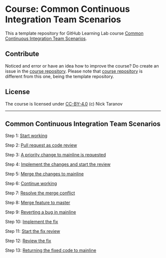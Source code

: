 # Course: Common Continuous Integration Team Scenarios
This a template repository for GitHub Learning Lab course [Common Continuous Integration Team Scenarios](https://lab.github.com/ntaranov/common-continuous-integration-team-scenarios-course).  

## Contribute
Noticed and error or have an idea how to improve the course? Do create an issue in the [course repository](https://github.com/ntaranov/continuous-integration-team-scenarios-course). Please note that [course repository](https://github.com/ntaranov/continuous-integration-team-scenarios-course) is different from this one, being the template repository.  
## License
The course is licensed under [CC-BY-4.0](https://github.com/ntaranov/continuous-integration-team-scenarios-course/blob/master/LICENSE) (c) Nick Taranov  

<hr/>

## Common Continuous Integration Team Scenarios

Step 1: [Start working](https://github.com/Zi-Tao/continuous-integration-team-scenarios/issues/1)

Step 2: [Pull request as code review](https://github.com/Zi-Tao/continuous-integration-team-scenarios/issues/1)

Step 3: [A priority change to mainline is requested](https://github.com/Zi-Tao/continuous-integration-team-scenarios/pull/2)

Step 4: [Implement the changes and start the review](https://github.com/Zi-Tao/continuous-integration-team-scenarios/issues/3)

Step 5: [Merge the changes to mainline](https://github.com/Zi-Tao/continuous-integration-team-scenarios/pull/4)

Step 6: [Continue working](https://github.com/Zi-Tao/continuous-integration-team-scenarios/pull/2)

Step 7: [Resolve the merge conflict](https://github.com/Zi-Tao/continuous-integration-team-scenarios/pull/2)

Step 8: [Merge feature to master](https://github.com/Zi-Tao/continuous-integration-team-scenarios/pull/2)

Step 9: [Reverting a bug in mainline](https://github.com/Zi-Tao/continuous-integration-team-scenarios/issues/5)

Step 10: [Implement the fix](https://github.com/Zi-Tao/continuous-integration-team-scenarios/issues/5)

Step 11: [Start the fix review](https://github.com/Zi-Tao/continuous-integration-team-scenarios/issues/5)

Step 12: [Review the fix](https://github.com/Zi-Tao/continuous-integration-team-scenarios/pull/6)

Step 13: [Returning the fixed code to mainline](https://github.com/Zi-Tao/continuous-integration-team-scenarios/pull/6)
